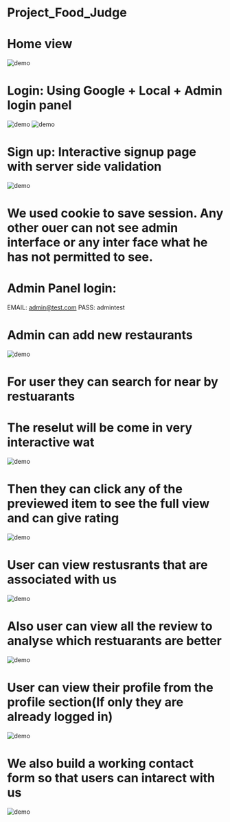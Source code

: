 # Project_Food_Judge
# Home view
![demo](https://github.com/mirsazzathossain/Project_Food_Judge/blob/master/Demo/1.PNG)
# Login: Using Google + Local + Admin login panel
![demo](https://github.com/mirsazzathossain/Project_Food_Judge/blob/master/Demo/2.PNG)
![demo](https://github.com/mirsazzathossain/Project_Food_Judge/blob/master/Demo/3.PNG)
# Sign up: Interactive signup page with server side validation
![demo](https://github.com/mirsazzathossain/Project_Food_Judge/blob/master/Demo/5.PNG)
# We used cookie to save session. Any other ouer can not see admin interface or any inter face what he has not permitted to see.
# Admin Panel login:
EMAIL: admin@test.com
PASS: admintest
# Admin can add new restaurants
![demo](https://github.com/mirsazzathossain/Project_Food_Judge/blob/master/Demo/11.PNG)
# For user they can search for near by restuarants
# The reselut will be come in very interactive wat
![demo](https://github.com/mirsazzathossain/Project_Food_Judge/blob/master/Demo/6.PNG)
# Then they can click any of the previewed item to see the full view and can give rating
![demo](https://github.com/mirsazzathossain/Project_Food_Judge/blob/master/Demo/7.PNG)
# User can view restusrants that are associated with us
![demo](https://github.com/mirsazzathossain/Project_Food_Judge/blob/master/Demo/9.PNG)
# Also user can view all the review to analyse which restuarants are better
![demo](https://github.com/mirsazzathossain/Project_Food_Judge/blob/master/Demo/8.PNG)
# User can view their profile from the profile section(If only they are already logged in)
![demo](https://github.com/mirsazzathossain/Project_Food_Judge/blob/master/Demo/4.PNG)
# We also build a working contact form so that users can intarect with us
![demo](https://github.com/mirsazzathossain/Project_Food_Judge/blob/master/Demo/10.PNG)

